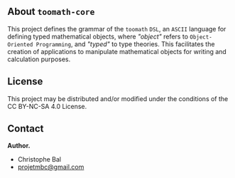About `toomath-core`
--------------------

This project defines the grammar of the `toomath` `DSL`, an `ASCII` language for defining typed mathematical objects, where *"object"* refers to `Object-Oriented Programming`, and *"typed"* to type theories. This facilitates the creation of applications to manipulate mathematical objects for writing and calculation purposes.


License
-------

This project may be distributed and/or modified under the conditions of the CC BY-NC-SA 4.0 License.


Contact
-------

**Author.**

  * Christophe Bal
  * projetmbc@gmail.com
